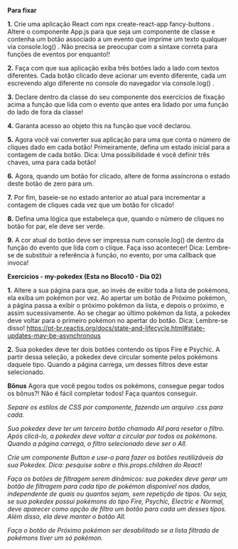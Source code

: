 **Para fixar**

**1.** Crie uma aplicação React com npx create-react-app fancy-buttons . Altere o componente App.js para que seja um componente de classe e contenha um botão associado a um evento que imprime um texto qualquer via console.log() . Não precisa se preocupar com a sintaxe correta para funções de eventos por enquanto!!

**2.** Faça com que sua aplicação exiba três botões lado a lado com textos diferentes. Cada botão clicado deve acionar um evento diferente, cada um escrevendo algo diferente no console do navegador via console.log() .

**3.** Declare dentro da classe do seu componente dos exercícios de fixação acima a função que lida com o evento que antes era lidado por uma função do lado de fora da classe!

**4.** Garanta acesso ao objeto this na função que você declarou.

**5.** Agora você vai converter sua aplicação para uma que conta o número de cliques dado em cada botão! Primeiramente, defina um estado inicial para a contagem de cada botão.
Dica: Uma possibilidade é você definir três chaves, uma para cada botão!

**6.** Agora, quando um botão for clicado, altere de forma assíncrona o estado deste botão de zero para um.

**7.** Por fim, baseie-se no estado anterior ao atual para incrementar a contagem de cliques cada vez que um botão for clicado!

**8.** Defina uma lógica que estabeleça que, quando o número de cliques no botão for par, ele deve ser verde.

**9.** A cor atual do botão deve ser impressa num console.log() de dentro da função do evento que lida com o clique. Faça isso acontecer!
Dica: Lembre-se de substituir a referência à função, no evento, por uma callback que invoca!

**Exercicios - my-pokedex (Esta no Bloco10 - Dia 02)**

**1.** Altere a sua página para que, ao invés de exibir toda a lista de pokémons, ela exiba um pokémon por vez. Ao apertar um botão de Próximo pokémon, a página passa a exibir o próximo pokémon da lista, e depois o próximo, e assim sucessivamente. Ao se chegar ao último pokémon da lista, a pokedex deve voltar para o primeiro pokémon no apertar do botão. Dica: Lembre-se disso! https://pt-br.reactjs.org/docs/state-and-lifecycle.html#state-updates-may-be-asynchronous

**2.** Sua pokedex deve ter dois botões contendo os tipos Fire e Psychic. A partir dessa seleção, a pokedex deve circular somente pelos pokémons daquele tipo. Quando a página carrega, um desses filtros deve estar selecionado.

**Bônus**
Agora que você pegou todos os pokémons, consegue pegar todos os bônus?! Não é fácil completar todos! Faça quantos conseguir.

  _Separe os estilos de CSS por componente, fazendo um arquivo .css para cada._

  _Sua pokedex deve ter um terceiro botão chamado All para resetar o filtro. Após clicá-lo, a pokedex deve voltar a circular por todos os pokémons. Quando a página carrega, o filtro selecionado deve ser o All._

  _Crie um componente Button e use-o para fazer os botões reutilizáveis da sua Pokedex. Dica: pesquise sobre o this.props.children do React!_

  _Faça os botões de filtragem serem dinâmicos: sua pokedex deve gerar um botão de filtragem para cada tipo de pokémon disponível nos dados, independente de quais ou quantos sejam, sem repetição de tipos. Ou seja, se sua pokedex possui pokémons do tipo Fire, Psychic, Electric e Normal, deve aparecer como opção de filtro um botão para cada um desses tipos. Além disso, ela deve manter o botão All._

  _Faça o botão de Próximo pokémon ser desabilitado se a lista filtrada de pokémons tiver um só pokémon._
